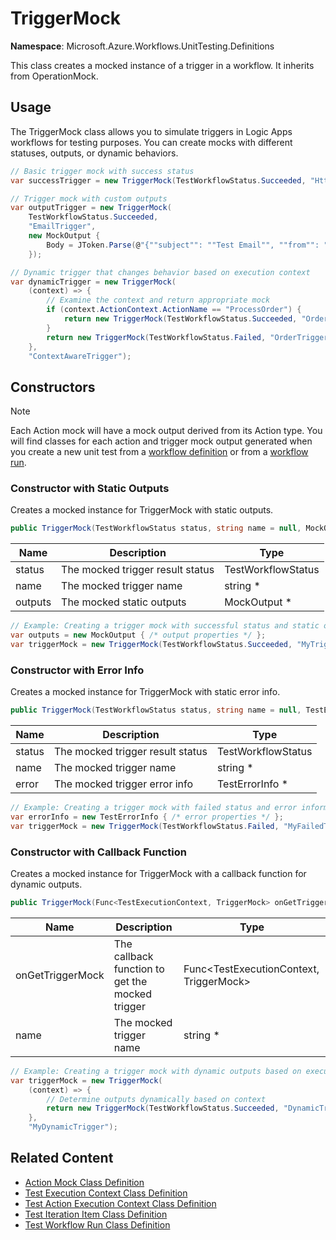 # TriggerMock

**Namespace**: Microsoft.Azure.Workflows.UnitTesting.Definitions

This class creates a mocked instance of a trigger in a workflow. It inherits from OperationMock.

## Usage

The TriggerMock class allows you to simulate triggers in Logic Apps workflows for testing purposes. You can create mocks with different statuses, outputs, or dynamic behaviors.

```C#
// Basic trigger mock with success status
var successTrigger = new TriggerMock(TestWorkflowStatus.Succeeded, "HttpTrigger");

// Trigger mock with custom outputs
var outputTrigger = new TriggerMock(
    TestWorkflowStatus.Succeeded,
    "EmailTrigger",
    new MockOutput { 
        Body = JToken.Parse(@"{""subject"": ""Test Email"", ""from"": ""test@example.com""}") 
    });

// Dynamic trigger that changes behavior based on execution context
var dynamicTrigger = new TriggerMock(
    (context) => {
        // Examine the context and return appropriate mock
        if (context.ActionContext.ActionName == "ProcessOrder") {
            return new TriggerMock(TestWorkflowStatus.Succeeded, "OrderTrigger");
        }
        return new TriggerMock(TestWorkflowStatus.Failed, "OrderTrigger");
    },
    "ContextAwareTrigger");
```

## Constructors

> [!NOTE]
>
> Each Action mock will have a mock output derived from its Action type. You will find classes for each action and trigger mock output generated when you create a new unit test from a [workflow definition](create-unit-tests-standard-workflow-definitions-visual-studio-code.md) or from a [workflow run](create-unit-tests-standard-workflow-runs-visual-studio-code.md).

### Constructor with Static Outputs

Creates a mocked instance for TriggerMock with static outputs.

```C#
public TriggerMock(TestWorkflowStatus status, string name = null, MockOutput outputs = null)
```

| Name | Description | Type |
|------|-------------|------|
| status | The mocked trigger result status | TestWorkflowStatus |
| name | The mocked trigger name | string * |
| outputs | The mocked static outputs | MockOutput * |

```C#
// Example: Creating a trigger mock with successful status and static outputs
var outputs = new MockOutput { /* output properties */ };
var triggerMock = new TriggerMock(TestWorkflowStatus.Succeeded, "MyTrigger", outputs);
```

### Constructor with Error Info

Creates a mocked instance for TriggerMock with static error info.

```C#
public TriggerMock(TestWorkflowStatus status, string name = null, TestErrorInfo error = null)
```

| Name | Description | Type |
|------|-------------|------|
| status | The mocked trigger result status | TestWorkflowStatus |
| name | The mocked trigger name | string * |
| error | The mocked trigger error info | TestErrorInfo * |

```C#
// Example: Creating a trigger mock with failed status and error information
var errorInfo = new TestErrorInfo { /* error properties */ };
var triggerMock = new TriggerMock(TestWorkflowStatus.Failed, "MyFailedTrigger", errorInfo);
```

### Constructor with Callback Function

Creates a mocked instance for TriggerMock with a callback function for dynamic outputs.

```C#
public TriggerMock(Func<TestExecutionContext, TriggerMock> onGetTriggerMock, string name = null)
```

| Name | Description | Type |
|------|-------------|------|
| onGetTriggerMock | The callback function to get the mocked trigger | Func<TestExecutionContext, TriggerMock> |
| name | The mocked trigger name | string * |

```C#
// Example: Creating a trigger mock with dynamic outputs based on execution context
var triggerMock = new TriggerMock(
    (context) => {
        // Determine outputs dynamically based on context
        return new TriggerMock(TestWorkflowStatus.Succeeded, "DynamicTrigger", new MockOutput { /* dynamic outputs */ });
    }, 
    "MyDynamicTrigger");
```

## Related Content

* [Action Mock Class Definition](action-mock-class-definition.md)
* [Test Execution Context Class Definition](test-execution-context-class-definition.md)
* [Test Action Execution Context Class Definition](test-action-execution-context-class-definition.md)
* [Test Iteration Item Class Definition](test-iteration-item-class-definition.md)
* [Test Workflow Run Class Definition](test-workflow-run-class-definition.md)
